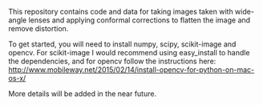This repository contains code and data for taking images taken with wide-angle lenses and applying conformal corrections to flatten the image and remove distortion.

To get started, you will need to install numpy, scipy, scikit-image and opencv.  For scikit-image I would recommend using easy_install to handle the dependencies, and for opencv follow the instructions here: http://www.mobileway.net/2015/02/14/install-opencv-for-python-on-mac-os-x/

More details will be added in the near future.